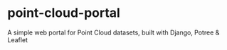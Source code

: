 # point-cloud-portal
A simple web portal for Point Cloud datasets, built with Django, Potree & Leaflet
